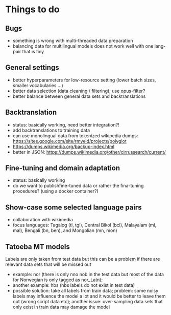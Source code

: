 
# Things to do


## Bugs

* something is wrong with multi-threaded data preparation
* balancing data for multilingual models does not work well with one lang-pair that is tiny


## General settings

* better hyperparameters for low-resource setting (lower batch sizes, smaller vocabularies ...)
* better data selection (data cleaning / filtering); use opus-filter?
* better balance between general data sets and backtranslations


## Backtranslation

* status: basically working, need better integration?!
* add backtranslations to training data
* can use monolingual data from tokenized wikipedia dumps: https://sites.google.com/site/rmyeid/projects/polyglot
* https://dumps.wikimedia.org/backup-index.html
* better in JSON: https://dumps.wikimedia.org/other/cirrussearch/current/

## Fine-tuning and domain adaptation

* status: basically working
* do we want to publishfine-tuned data or rather the fina-tuning procedures? (using a docker container?)


## Show-case some selected language pairs

* collaboration with wikimedia
* focus languages: Tagalog (tl, tgl), Central Bikol (bcl), Malayalam (ml, mal), Bengali (bn, ben), and Mongolian (mn, mon)


## Tatoeba MT models



Labels are only taken from test data but this can be a problem if there are relevant data sets that will be missed out

* example: nor (there is only nno nob in the test data but most of the data for Norwegian is only tagged as nor_Latn); 
* another example: hbs (hbs labels do not exist in test data)
* possible solution: take all labels from train data; problem: some noisy labels may influence the model a lot and it would be better to leave them out (wrong script data etc); another issue: over-sampling data sets that only exist in train data may damage the model

